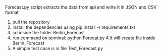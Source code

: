 Forecast.py script extracts the data from api and write it in JSON and CSV format

1. pull the repository 
2. Install the dependencies using pip install -r requirements.txt
2. cd inside  the folder Berlin_Forecast
3. run command on terminal: python Forecat.py
4.It will create file inside Berlin_Forecast
5. A simple test case is in file Test_Forecast.py
